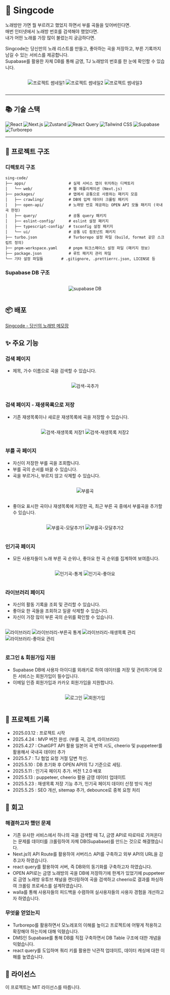# 🎵 Singcode


노래방만 가면 뭘 부르려고 했었지 하면서 부를 곡들을 잊어버린다면. <br/>
매번 인터넷에서 노래방 번호를 검색해야 했었다면. <br/>
내가 어떤 노래를 가장 많이 불렀는지 궁금하다면. <br/>

Singcode는 당신만의 노래 리스트를 만들고, 좋아하는 곡을 저장하고, 부른 기록까지 남길 수 있는 서비스를 제공합니다.  <br/>
Supabase를 활용한 자체 DB를 통해 금영, TJ 노래방의 번호를 한 눈에 확인할 수 있습니다.

<div style="display: flex; justify-content: center; gap: 10px; flex-wrap: wrap;">

![프로젝트 썸네일1](https://github.com/user-attachments/assets/dd6ce355-d961-4075-984b-a2d500f3d852)
![프로젝트 썸네일2](https://github.com/user-attachments/assets/e4d3fb2c-7bee-48fd-b73c-eb833f48f1e0)
![프로젝트 썸네일3](https://github.com/user-attachments/assets/133bb11e-18e6-47f3-ab86-6ef1fb2865c1)


</div>


---

## 📚 기술 스택

![React](https://img.shields.io/badge/React-20232A?style=for-the-badge&logo=react)
![Next.js](https://img.shields.io/badge/Next.js-000000?style=for-the-badge&logo=next.js)
![Zustand](https://img.shields.io/badge/Zustand-FFAD00?style=for-the-badge&logo=Zustand)
![React Query](https://img.shields.io/badge/React_Query-1F4154?style=for-the-badge&logo=react-query)
![Tailwind CSS](https://img.shields.io/badge/Tailwind_CSS-142351?style=for-the-badge&logo=tailwind-css)
![Supabase](https://img.shields.io/badge/Supabase-323232?style=for-the-badge&logo=Supabase)
![Turborepo](https://img.shields.io/badge/Turborepo-5A29E4?style=for-the-badge&logo=turborepo)

---

## 📁 프로젝트 구조

### 디렉토리 구조

```
sing-code/
├── apps/                   # 실제 서비스 앱이 위치하는 디렉토리
│   └── web/                # 웹 애플리케이션 (Next.js)
├── packages/               # 앱에서 공통으로 사용하는 패키지 모음
│   ├── crawling/           # DB에 입력 데이터 크롤링 패키지
│   ├── open-api/           # 노래방 번호 제공하는 OPEN API 모듈 패키지 (국내 곡 한정)
│   ├── query/              # 공통 query 패키지
│   ├── eslint-config/      # eslint 설정 패키지
│   ├── typescript-config/  # tsconfig 설정 패키지
│   └── ui/                 # 공통 UI 컴포넌트 패키지
├── turbo.json              # Turborepo 설정 파일 (build, format 같은 스크립트 정의)
├── pnpm-workspace.yaml     # pnpm 워크스페이스 설정 파일 (패키지 정보)
├── package.json            # 루트 패키지 관리 파일
└── 기타 설정 파일들        # .gitignore, .prettierrc.json, LICENSE 등
```
### Supabase DB 구조

<div style="display: flex; justify-content: center; gap: 10px; flex-wrap: wrap;">

![supabase DB](https://github.com/user-attachments/assets/a5130f5e-c4bd-419e-b1d5-a9f217b456f7)

</div>



## 📦 배포
[Singcode - 당신의 노래방 메모장](https://www.singcode.kr)

## ✨ 주요 기능

### 검색 페이지
* 제목, 가수 이름으로 곡을 검색할 수 있습니다.

<div style="display: flex; justify-content: center; gap: 10px; flex-wrap: wrap;">
  
![검색-곡추가](https://github.com/user-attachments/assets/c9636b94-f07a-4841-8f88-5c8c9d99a9fe)

</div>

 ### 검색 페이지 - 재생목록으로 저장
 
* 기존 재생목록이나 새로운 재생목록에 곡을 저장할 수 있습니다.

<div style="display: flex; justify-content: center; gap: 10px; flex-wrap: wrap;">

![검색-재생목록 저장1](https://github.com/user-attachments/assets/8a747aff-2a32-44f6-b144-4f280a0a72f7)
![검색-재생목록 저장2](https://github.com/user-attachments/assets/5ab8ee4c-c62b-46cb-92c2-e90689fec987)

</div>

### 부를 곡 페이지

* 자신이 저장한 부를 곡을 조회합니다.
* 부를 곡의 순서를 바꿀 수 있습니다.
* 곡을 부르거나, 부르지 않고 삭제할 수 있습니다.
  
<div style="display: flex; justify-content: center; gap: 10px; flex-wrap: wrap;">

![부를곡](https://github.com/user-attachments/assets/8f36e52a-64b1-4d75-b386-031306310ffd)

</div>

* 좋아요 표시한 곡이나 재생목록에 저장한 곡, 최근 부른 곡 중에서 부를곡을 추가할 수 있습니다.


<div style="display: flex; justify-content: center; gap: 10px; flex-wrap: wrap;">

![부를곡-모달추가1](https://github.com/user-attachments/assets/1c17666c-57db-4d48-8ad5-e9f402d2667b)
![부를곡-모달추가2](https://github.com/user-attachments/assets/ae4c71aa-068a-4862-8e12-78bc29bd150a)

</div>


### 인기곡 페이지

* 모든 사용자들이 노래 부른 곡 순위나, 좋아요 한 곡 순위를 집계하여 보여줍니다.

<div style="display: flex; justify-content: center; gap: 10px; flex-wrap: wrap;">

![인기곡-통계](https://github.com/user-attachments/assets/750ba410-ce3e-4c98-a191-bb8f9cf6e62d)
![인기곡-좋아요](https://github.com/user-attachments/assets/59d98e20-a735-4c52-8ed2-bc8ee9418a3f)

</div>


### 라이브러리 페이지

* 자신의 활동 기록을 조회 및 관리할 수 있습니다.
* 좋아요 한 곡들을 조회하고 일괄 삭제할 수 있습니다.
* 자신이 가장 많이 부른 곡의 순위를 확인할 수 있습니다.

<div style="display: flex; justify-content: center; gap: 10px; flex-wrap: wrap;">
  
![라이브러리](https://github.com/user-attachments/assets/8bae1b21-387d-47e0-b394-8e576a6816fb)
![라이브러리-부른곡 통계](https://github.com/user-attachments/assets/93f38c68-5ab4-4be8-9efa-3840ff053834)
![라이브러리-재생목록 관리](https://github.com/user-attachments/assets/668acd87-f78b-4f15-8d05-8aeefd640ff6)
![라이브러리-좋아요 관리](https://github.com/user-attachments/assets/e681e512-c9cb-4f2f-b0fb-7640b6c5d935)

</div>

### 로그인 & 회원가입 지원

* Supabase DB에 사용자 아이디를 외래키로 하여 데이터를 저장 및 관리하기에 모든 서비스는 회원가입이 필수입니다.
* 이메일 인증 회원가입과 카카오 회원가입을 지원합니다.
  
<div style="display: flex; justify-content: center; gap: 10px; flex-wrap: wrap;">

![로그인](https://github.com/user-attachments/assets/72674739-f85a-42d6-8b8f-c1003b6fd896)
![회원가입](https://github.com/user-attachments/assets/653b05a1-126d-423a-8bd6-fca8e4c40e25)

</div>


## 📖 프로젝트 기록

- 2025.03.12 : 프로젝트 시작
- 2025.4.24 : MVP 버전 완성. (부를 곡, 검색, 라이브러리)
- 2025.4.27 : ChatGPT API 활용 일본어 곡 번역 시도, cheerio 및 puppeteer를 활용해서 국내곡 데이터 추가
- 2025.5.7 : TJ 협업 요청 거절 답변 착신.
- 2025.5.10 : DB 초기화 후 OPEN API의 TJ 기준으로 세팅.
- 2025.5.11 : 인기곡 페이지 추가. 버전 1.2.0 배포
- 2025.5.13 : puppeteer, cheerio 활용 금영 데이터 업데이트
- 2025.5.23 : 재생목록 저장 기능 추가, 인기곡 페이지 데이터 산정 방식 개선
- 2025.5.25 : SEO 개선, sitemap 추가, debounce로 중복 요청 처리

## 📝 회고

### 해결하고자 했던 문제

- 기존 유사한 서비스에서 하나의 곡을 검색할 때 TJ, 금영 API로 따로따로 가져온다는 문제를 데이터를 크롤링하여 자체 DB(Supabase)를 만드는 것으로 해결했습니다.
- Next.js의 API Route를 활용하여 서버리스 API를 구축하고 외부 API의 URL을 감추고자 하였습니다.
- react query를 활용하여 서버, 즉 DB와의 동기화를 구축하고자 하였습니다.
- OPEN API로는 금영 노래방의 곡을 DB에 저장하기에 한계가 있었기에 puppeteer로 금영 노래방 유튜브 채널을 렌더링하여 곡을 검색하고 cheerio로 결과를 파싱하여 크롤링 프로세스를 설계하였습니다.
- walla를 통해 사용자들의 피드백을 수렴하여 실사용자들의 사용자 경험을 개선하고자 하였습니다.
  
### 무엇을 얻었는지

- Turborepo를 활용하면서 모노레포의 이해를 높이고 프로젝트에 어떻게 적용하고 확장해야 하는지에 대해 익혔습니다.
- DMS인 Supabase를 통해 DB를 직접 구축하면서 DB Table 구조에 대한 개념을 익혔습니다.
- react query를 도입하며 쿼리 키를 활용한 낙관적 업데이트, 데이터 캐싱에 대한 이해를 높였습니다.


## 📄 라이선스

이 프로젝트는 MIT 라이선스를 따릅니다.
